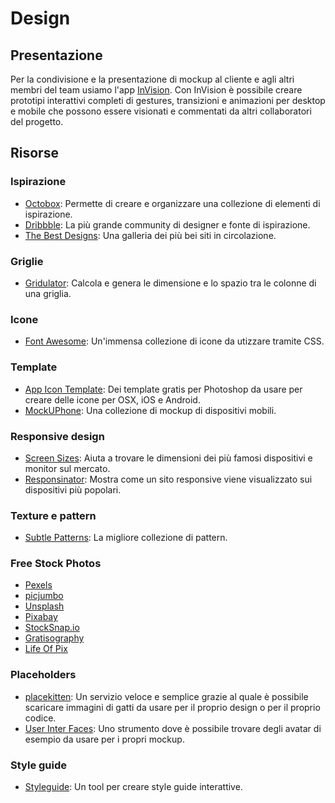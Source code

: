 # Design

## Presentazione

Per la condivisione e la presentazione di mockup al cliente e agli altri membri del team usiamo 
l'app [InVision](https://www.invisionapp.com/). Con InVision è possibile creare prototipi 
interattivi completi di gestures, transizioni e animazioni per desktop e mobile che possono essere 
visionati e commentati da altri collaboratori del progetto.

## Risorse

### Ispirazione

- [Octobox](http://useoctobox.com/): Permette di creare e organizzare una collezione di elementi di 
  ispirazione.
- [Dribbble](https://dribbble.com/): La più grande community di designer e fonte di ispirazione.
- [The Best Designs](https://www.thebestdesigns.com): Una galleria dei più bei siti in circolazione.

### Griglie

- [Gridulator](http://gridulator.com/): Calcola e genera le dimensione e lo spazio tra le colonne di 
  una griglia. 

### Icone

- [Font Awesome](http://fortawesome.github.io/Font-Awesome/): Un'immensa collezione di icone da 
  utizzare tramite CSS.

### Template

- [App Icon Template](http://appicontemplate.com): Dei template gratis per Photoshop da usare per 
  creare delle icone per OSX, iOS e Android.
- [MockUPhone](http://mockuphone.com): Una collezione di mockup di dispositivi mobili.

### Responsive design

- [Screen Sizes](http://screensiz.es/): Aiuta a trovare le dimensioni dei più famosi dispositivi e 
  monitor sul mercato.
- [Responsinator](http://www.responsinator.com): Mostra come un sito responsive viene visualizzato 
  sui dispositivi più popolari.

### Texture e pattern

- [Subtle Patterns](http://subtlepatterns.com): La migliore collezione di pattern.

### Free Stock Photos

- [Pexels](http://www.pexels.com)
- [picjumbo](http://picjumbo.com)
- [Unsplash](https://unsplash.com)
- [Pixabay](http://pixabay.com)
- [StockSnap.io](https://stocksnap.io)
- [Gratisography](http://www.gratisography.com)
- [Life Of Pix](http://www.lifeofpix.com)
  
### Placeholders

- [placekitten](http://placekitten.com): Un servizio veloce e semplice grazie al quale è possibile 
  scaricare immagini di gatti da usare per il proprio design o per il proprio codice.
- [User Inter Faces](http://uifaces.com): Uno strumento dove è possibile trovare degli avatar di 
  esempio da usare per i propri mockup. 

### Style guide

- [Styleguide](http://livingstyleguide.devbridge.com/): Un tool per creare style guide interattive.
